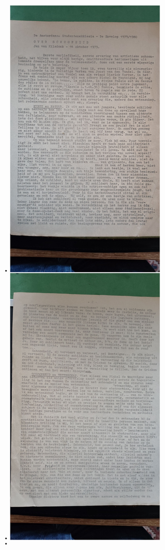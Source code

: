 - ![2025-02-28-07-57-26.jpeg](../assets/2025-02-28-07-57-26.jpeg)
- ![2025-02-28-07-57-42.jpeg](../assets/2025-02-28-07-57-42.jpeg)
-